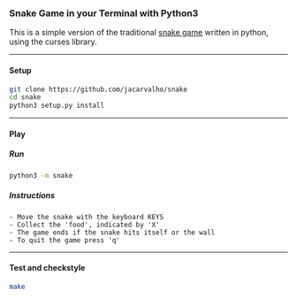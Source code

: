 ### Snake Game in your Terminal with Python3

This is a simple version of the traditional [snake game](https://en.wikipedia.org/wiki/Snake_(video_game_genre)) written in python, using the curses library.

---


#### Setup
```bash
git clone https://github.com/jacarvalho/snake
cd snake
python3 setup.py install
```

---

#### Play

##### Run

```bash
python3 -m snake
```

##### Instructions

```
- Move the snake with the keyboard KEYS
- Collect the 'food', indicated by 'X'
- The game ends if the snake hits itself or the wall
- To quit the game press 'q'
```

---

#### Test and checkstyle

```bash
make
```


